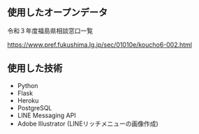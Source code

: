## 使用したオープンデータ
 令和３年度福島県相談窓口一覧

https://www.pref.fukushima.lg.jp/sec/01010e/koucho6-002.html

## 使用した技術
- Python
- Flask
- Heroku
- PostgreSQL
- LINE Messaging API
- Adobe Illustrator (LINEリッチメニューの画像作成)


